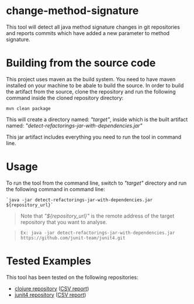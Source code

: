 # change-method-signature
This tool will detect all java method signature changes in git repositories and reports commits which have added a new parameter to method signature.

# Building from the source code

This project uses maven as the build system. You need to have maven installed on your machine to be abale to build the source. In order to build the artifact from the source, clone the repository and run the following command inside the cloned repository directory: 

  `mvn clean package`
  
This will create a directory named: *"target"*, inside which is the built artifact
named: *"detect-refactorings-jar-with-dependencies.jar"*

This jar artifact includes everything you need to run the tool in command line.

# Usage

To run the tool from the command line, switch to *"target"* directory and run the following
command in command line:

    `java -jar detect-refactorings-jar-with-dependencies.jar ${repository_url}`
    
> Note that *"${repository_url}"* is the remote address of the target repository that you want to analyse.

> `Ex: java -jar detect-refactorings-jar-with-dependencies.jar https://github.com/junit-team/junit4.git`

# Tested Examples

This tool has been tested on the following repositories:

- [clojure repository](https://github.com/refdiff-data/clojure.git) ([CSV report](https://github.com/mrezaz/change-method-signature/blob/master/clojure-analysis-report.csv))
- [junit4 repository](https://github.com/junit-team/junit4.git) ([CSV report](https://github.com/mrezaz/change-method-signature/blob/master/junit-analysis-report.csv))
